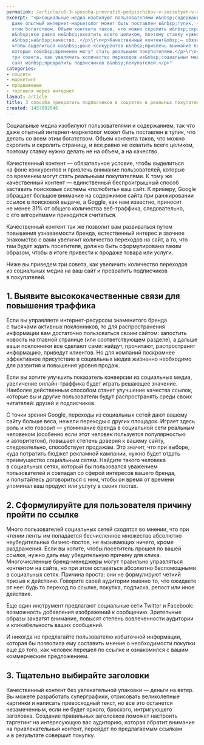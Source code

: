 ```yaml
---
permalink: /article/u6-3-sposoba-prevratit-podpischikov-v-socsetyah-v-realnyh-pokupateley
excerpt: "<p>Социальные медиа изобилуют пользователями и&nbsp;содержанием, так что
  даже опытный интернет-маркетолог может быть поставлен в&nbsp;тупик, что делать со&nbsp;всем
  этим богатством. Объем контента таков, что можно скролить и&nbsp;скролить страницу,
  и&nbsp;все равно не&nbsp;охватить всего целиком, поэтому ставку нужно делать не&nbsp;на&nbsp;объем,
  а&nbsp;на&nbsp;качество. </p>\r\n<p>Качественный контент&nbsp;— обязательное условие,
  чтобы выделиться на&nbsp;фоне конкурентов и&nbsp;привлечь внимание пользователей,
  которые со&nbsp;временем могут стать реальными покупателями.</p>\r\n<p>Ниже вы&nbsp;приведем
  три совета, как увеличить количество переходов из&nbsp;социальных медиа на&nbsp;ваш
  сайт и&nbsp;превратить подписчиков в&nbsp;покупателей.</p>"
categories:
- соцсети
- маркетинг
- продвижение
- торговля через интернет
layout: article
title: 3 способа превратить подписчиков в соцсетях в реальных покупателей
created: 1457092646
---
```

Социальные медиа изобилуют пользователями и содержанием, так что даже опытный интернет-маркетолог может быть поставлен в тупик, что делать со всем этим богатством. Объем контента таков, что можно скролить и скролить страницу, и все равно не охватить всего целиком, поэтому ставку нужно делать не на объем, а на качество.

Качественный контент — обязательное условие, чтобы выделиться на фоне конкурентов и привлечь внимание пользователей, которые со временем могут стать реальными покупателями. К тому же качественный контент — единственный беспроигрышный способ заставить поисковые системы «полюбить» ваш сайт. К примеру, Google обращает большое внимание на содержимое сайта при ранжировании ссылок в поисковой выдаче, а Goggle, как нам известно, приносит не менее 31% от общего количества веб-траффика, следовательно, с его алгоритмами приходится считаться.

Качественный контент так же позволит вам развиваться путем повышения узнаваемости бренда, естественный интерес и заочное знакомство с вами увеличит количество переходов на сайт, а то, что там будет ждать посетителя, должно быть сформулировано таким образом, чтобы в итоге привести к продаже товара или услуги.

Ниже вы приведем три совета, как увеличить количество переходов из социальных медиа на ваш сайт и превратить подписчиков в покупателей.

## 1. Выявите высококачественные связи для повышения траффика ##

Если вы управляете интернет-ресурсом знаменитого бренда с тысячами активных поклонников, то для распространения информации вам достаточно пользоваться своим сайтом: запостить новость на главной странице (или соответствующем разделе), а дальше ваши поклонники все сделают сами: найдут, прочитают, распространят информацию, приведут клиентов. Но для компаний поскромнее эффективное присутствие в социальных медиа жизненно необходимо для развития и повышения уровня продаж.

Если вы хотите улучшить показатель конверсии из социальных медиа, увеличение онлайн-траффика будет играть решающее значение. Наиболее действенным способом станет улучшение качества ссылок, которые вы и другие пользователи будут распространять среди своих читателей: друзей и подписчиков.

С точки зрения Google, переходы из социальных сетей дают вашему сайту больше веса, нежели переходы с других площадок. Играет здесь роль и кто говорит — упоминание бренда в социальной сети реальным человеком (особенно если этот человек пользуется популярностью и авторитетом), повышает степень доверия к вашему сайту, следовательно, способствует продажам. Это значит, что при выборе, куда потратить бюджет рекламной кампании, нужно будет отдать преимущество социальным сетям. Найдите такого человека в социальных сетях, который бы пользовался уважением пользователей и совпадал со сферой интересов вашего бренда, и попытайтесь договориться с ним, чтобы он время от времени упоминал ваш продукт или услугу в своих постах.

## 2. Сформулируйте для пользователя причину пройти по ссылке ##

Много пользователей социальных сетей сходятся во мнении, что при чтении ленты им попадается бесчисленное множество абсолютно неубедительных бизнес-постов, не вызывающих ничего, кроме раздражения. Если вы хотите, чтобы посетитель прошел по вашей ссылке, нужно дать ему убедительную причину для клика. Многочисленные бренд-менеджеры могут правильно управляться контентом на сайте, но при этом оставаться абсолютно беспомощными в социальных сетях. Причина проста: они не формулируют четкий призыв к действию. Говорите своей аудитории именно то, что ожидаете от нее: будь то переход по ссылке, покупка, подписка, репост или иное действие.

Еще один инструмент предлагают социальные сети Twitter и Facebook: возможность добавления изображений к сообщению. Зрительные образы захватят внимание, повысят степень вовлеченности аудитории и кликабельность ваших сообщений.

И никогда не предлагайте пользователю избыточной информации, которая бы позволила ему составить мнение о необходимости покупки еще до того, как человек перешел по ссылке и ознакомился с вашим коммерческим предложением.

## 3. Тщательно выбирайте заголовки ##

Качественный контент без увлекательной упаковки — деньги на ветер. Вы можете разработать суперграфики, отрисовать великолепные картинки и написать превосходный текст, но все это останется незамеченным, если не будет яркого, броского, интригующего заголовка. Создание правильных заголовков поможет настроить таргетинг на интересующую вас аудиторию, которая обратит внимание на привлекательный контент, перейдет по предлагаемым ссылкам и в результате совершит покупку.
